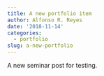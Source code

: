 ```yaml
---
title: A new portfolio item
author: Alfonso R. Reyes
date: '2018-11-14'
categories:
  - portfolio
slug: a-new-portfolio
---
```



A new seminar post for testing.

